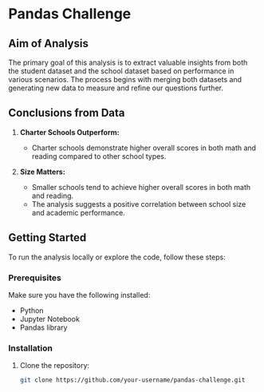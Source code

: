 # Pandas Challenge

## Aim of Analysis

The primary goal of this analysis is to extract valuable insights from both the student dataset and the school dataset based on performance in various scenarios. The process begins with merging both datasets and generating new data to measure and refine our questions further.

## Conclusions from Data

1. **Charter Schools Outperform:**
   - Charter schools demonstrate higher overall scores in both math and reading compared to other school types.

2. **Size Matters:**
   - Smaller schools tend to achieve higher overall scores in both math and reading.
   - The analysis suggests a positive correlation between school size and academic performance.

## Getting Started

To run the analysis locally or explore the code, follow these steps:

### Prerequisites

Make sure you have the following installed:

- Python
- Jupyter Notebook
- Pandas library

### Installation

1. Clone the repository:
   ```bash
   git clone https://github.com/your-username/pandas-challenge.git

   
